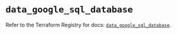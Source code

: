 # `data_google_sql_database`

Refer to the Terraform Registry for docs: [`data_google_sql_database`](https://registry.terraform.io/providers/hashicorp/google/6.34.1/docs/data-sources/sql_database).
